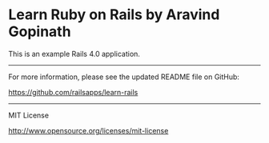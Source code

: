 Learn Ruby on Rails by Aravind Gopinath
============================================

This is an example Rails 4.0 application.

________________________

For more information, please see the updated README file on GitHub:

https://github.com/railsapps/learn-rails

________________________

MIT License

http://www.opensource.org/licenses/mit-license